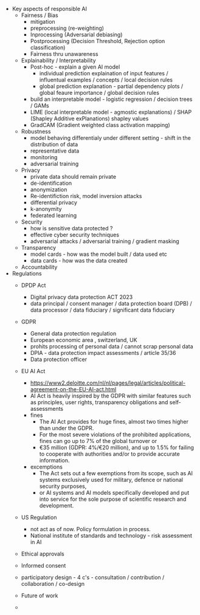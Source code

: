 - Key aspects of responsible AI
  - Fairness / Bias
    -  mitigation
      - preprocessing (re-weighting)
      - Inprocessing (Adversarial debiasing)
      - Postprocessing (Decision Threshold, Rejection option classification)
      - Fairness thru unawareness
  -  Explainability / Interpretability
      -  Post-hoc - explain a given AI model
          - individual prediction explaination of input features / influentual examples / concepts / local decision rules
          - global prediction explanation - partial dependency plots / global feaure importance / global decision rules
      - build an interpretable model - logistic regression / decision trees / GAMs
      - LIME (local interpretable model - agmostic explanations) / SHAP (Shapley Additive exPlanations) shapley values
      - GradCAM (Gradient weighted class activation mapping)
  -  Robustness
      - model behaving differentialy under different setting - shift in the distribution of data
      - representative data
      - monitoring
      - adversarial training
  -  Privacy
      - private data should remain private
      - de-identification
      - anonymization
      - Re-identifiction risk, model inversion attacks
      - differential privacy
      - k-anonymity
      - federated learning 
  -  Security
      - how is sensitive data protected ?
      - effective cyber security techniques
      - adversarial attacks / adversarial training / gradient masking  
  -  Transparency
      -  model cards - how was the model built / data used etc
      -  data cards - how was the data created
  -  Accountability
- Regulations
  -  DPDP Act
      -  Digital privacy data protection ACT 2023
      -  data principal / consent manager / data protection board (DPB) / data processor / data fiduciary / significant data fiduciary
        
  -  GDPR
      -  General data protection regulation
      -  European economic area , switzerland, UK
      -  prohits processing of personal data / cannot scrap personal data
      -  DPIA - data protection impact assessments / article 35/36
      -  Data protection officer    
  -  EU AI Act
      -  https://www2.deloitte.com/nl/nl/pages/legal/articles/political-agreement-on-the-EU-AI-act.html
      -  AI Act is heavily inspired by the GDPR with similar features such as principles, user rights, transparency obligations and self-assessments
      -  fines
          - The AI Act provides for huge fines, almost two times higher than under the GDPR.
          - For the most severe violations of the prohibited applications, fines can go up to 7% of the global turnover or
          - €35 million (GDPR: 4%/€20 million), and up to 1.5% for failing to cooperate with authorities and/or to provide accurate information.
      -  excemptions
          -  The Act sets out a few exemptions from its scope, such as AI systems exclusively used for military, defence or national security purposes,
          -  or AI systems and AI models specifically developed and put into service for the sole purpose of scientific research and development.
  -  US Regulation
      -  not act as of now. Policy formulation in process.
      -  National institute of standards and technology - risk assessment in AI        
  -  Ethical approvals
  -  Informed consent
  -  participatory design - 4 c's - consultation / contribution / collaboration / co-design
  -  Future of work 
  -  

